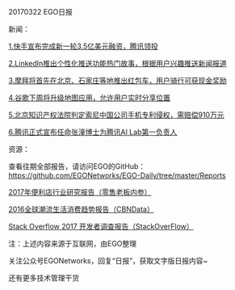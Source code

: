 20170322 EGO日报

新闻：

[1.快手宣布完成新一轮3.5亿美元融资，腾讯领投](http://36kr.com/p/5067918.html)

[2.LinkedIn推出个性化推送功能热门故事，根据用户兴趣推送新闻报道](https://news.cnblogs.com/n/565533/)

[3.摩拜将首先在北京、石家庄等地推出红包车，用户骑行可获现金奖励](https://news.cnblogs.com/n/565536/)

[4.谷歌下周将升级地图应用，允许用户实时分享位置](http://tech.qq.com/a/20170323/003943.htm)

[5.北京知识产权法院判定索尼中国公司手机专利侵权，需赔偿910万元](http://www.leiphone.com/news/201703/CSZLAtSkRx8IlXhm.html)

[6.腾讯正式宣布任命张潼博士为腾讯AI Lab第一负责人](http://www.leiphone.com/news/201703/TWXw2dqOCLNii5Km.html)

资源：

查看往期全部报告，请访问EGO的GitHub：https://github.com/EGONetworks/EGO-Daily/tree/master/Reports

[2017年便利店行业研究报告（零售老板内参）](http://t.cn/R6LDyL2)

[2016全球潮流生活消费趋势报告（CBNData）](http://t.cn/R6y0mdj)

[Stack Overflow 2017 开发者调查报告（StackOverFlow）](http://dwz.cn/5AZAE5)

注：上述内容来源于互联网，由EGO整理

关注公众号EGONetworks，回复“日报”，获取文字版日报内容~

还有更多技术管理干货
